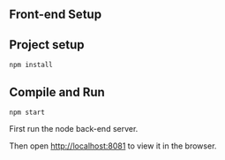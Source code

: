 ## Front-end Setup

## Project setup

```
npm install

```

## Compile and Run
```
npm start

```
First run the node back-end server.

Then open [http://localhost:8081](http://localhost:8081) to view it in the browser.